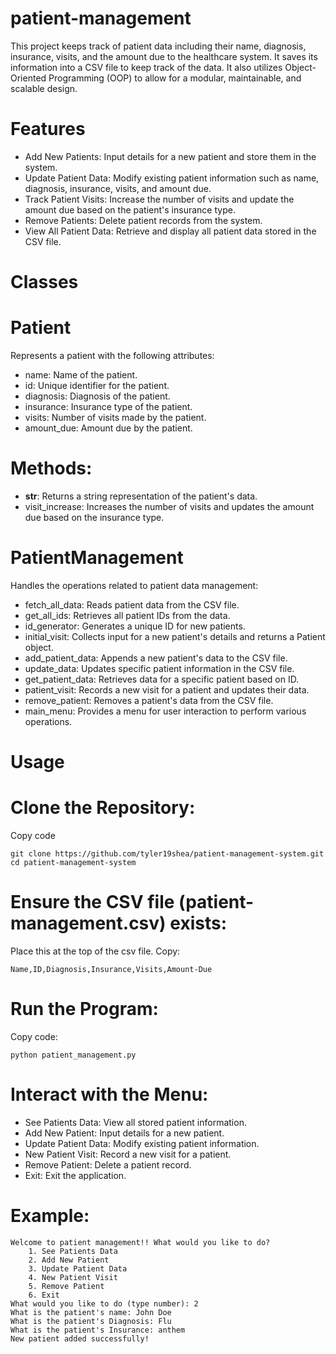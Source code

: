 # patient-management
This project keeps track of patient data including their name, diagnosis, insurance, visits, and the amount due to the healthcare system. It saves its information into a CSV file to keep track of the data. It also utilizes Object-Oriented Programming (OOP) to allow for a modular, maintainable, and scalable design.

# Features
- Add New Patients: Input details for a new patient and store them in the system.
- Update Patient Data: Modify existing patient information such as name, diagnosis, insurance, visits, and amount due.
- Track Patient Visits: Increase the number of visits and update the amount due based on the patient's insurance type.
- Remove Patients: Delete patient records from the system.
- View All Patient Data: Retrieve and display all patient data stored in the CSV file.

# Classes
# Patient
Represents a patient with the following attributes:

- name: Name of the patient.
- id: Unique identifier for the patient.
- diagnosis: Diagnosis of the patient.
- insurance: Insurance type of the patient.
- visits: Number of visits made by the patient.
- amount_due: Amount due by the patient.
# Methods:

- __str__: Returns a string representation of the patient's data.
- visit_increase: Increases the number of visits and updates the amount due based on the insurance type.
# PatientManagement
Handles the operations related to patient data management:

- fetch_all_data: Reads patient data from the CSV file.
- get_all_ids: Retrieves all patient IDs from the data.
- id_generator: Generates a unique ID for new patients.
- initial_visit: Collects input for a new patient's details and returns a Patient object.
- add_patient_data: Appends a new patient's data to the CSV file.
- update_data: Updates specific patient information in the CSV file.
- get_patient_data: Retrieves data for a specific patient based on ID.
- patient_visit: Records a new visit for a patient and updates their data.
- remove_patient: Removes a patient's data from the CSV file.
- main_menu: Provides a menu for user interaction to perform various operations.
# Usage
# Clone the Repository:

Copy code
```
git clone https://github.com/tyler19shea/patient-management-system.git
cd patient-management-system
```
# Ensure the CSV file (patient-management.csv) exists:

Place this at the top of the csv file. 
Copy:
```
Name,ID,Diagnosis,Insurance,Visits,Amount-Due

```
# Run the Program:
Copy code:
```
python patient_management.py
```
# Interact with the Menu:

- See Patients Data: View all stored patient information.
- Add New Patient: Input details for a new patient.
- Update Patient Data: Modify existing patient information.
- New Patient Visit: Record a new visit for a patient.
- Remove Patient: Delete a patient record.
- Exit: Exit the application.
# Example:
```
Welcome to patient management!! What would you like to do?
    1. See Patients Data
    2. Add New Patient
    3. Update Patient Data
    4. New Patient Visit
    5. Remove Patient
    6. Exit
What would you like to do (type number): 2
What is the patient's name: John Doe
What is the patient's Diagnosis: Flu
What is the patient's Insurance: anthem
New patient added successfully!
```
